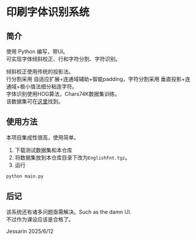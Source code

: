 # 印刷字体识别系统
## 简介
使用 Python 编写，带UI。  
可实现字体倾斜校正、行和字符分割、字符识别。  

倾斜校正使用传统的投影法。  
行分割采用 自适应扩展+连通域辅助+智能padding，字符分割采用 垂直投影+连通域+极小值法细分粘连字符。  
字体识别使用HOG算法，Chars74K数据集训练。  
该数据集可在[这里](http://www.ee.surrey.ac.uk/CVSSP/demos/chars74k/EnglishFnt.tgz)找到。  

## 使用方法
本项目集成性很高，使用简单。
1. 下载测试数据集和本仓库
2. 将数据集放到本仓库目录下改为`EnglishFnt.tgz`。
3. 运行
```bash
python main.py
```

## 后记
该系统还有诸多问题亟需解决。Such as the damn UI.  
不过作为课设应该是合格了。

Jessarin
2025/6/12

